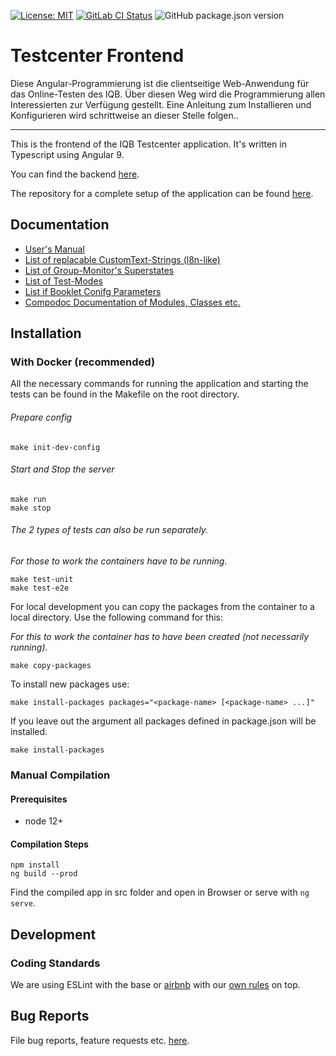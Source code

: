[![License: MIT](https://img.shields.io/badge/License-MIT-yellow.svg)](https://opensource.org/licenses/MIT)
[![GitLab CI Status](https://scm.cms.hu-berlin.de/iqb/testcenter-frontend/badges/master/pipeline.svg)](https://scm.cms.hu-berlin.de/iqb/testcenter-frontend)
![GitHub package.json version](https://img.shields.io/github/package-json/v/iqb-berlin/testcenter-frontend)

# Testcenter Frontend

Diese Angular-Programmierung ist die clientseitige Web-Anwendung für das Online-Testen des IQB. Über diesen Weg wird die Programmierung allen Interessierten zur Verfügung gestellt. Eine Anleitung zum Installieren und Konfigurieren wird schrittweise an dieser Stelle folgen..

***

This is the frontend of the IQB Testcenter application. It's written in Typescript using Angular 9.

You can find the backend [here](https://github.com/iqb-berlin/testcenter-backend).

The repository for a complete setup of the application can be found [here](https://github.com/iqb-berlin/testcenter-setup).

## Documentation

* [User's Manual](https://github.com/iqb-berlin/iqb-berlin.github.io/wiki/2-Testcenter)
* [List of replacable CustomText-Strings (l8n-like)](https://iqb-berlin.github.io/testcenter-frontend/custom-texts)
* [List of Group-Monitor's Superstates](https://iqb-berlin.github.io/testcenter-frontend/super-states)
* [List of Test-Modes](https://iqb-berlin.github.io/testcenter-frontend/test-mode)
* [List if Booklet Conifg Parameters](https://iqb-berlin.github.io/testcenter-frontend/booklet-config)
* [Compodoc Documentation of Modules, Classes etc.](https://iqb-berlin.github.io/testcenter-frontend/compodoc/)

## Installation

### With Docker (recommended)

All the necessary commands for running the application and starting the tests
can be found in the Makefile on the root directory.

###### Prepare config
```
make init-dev-config
```

###### Start and Stop the server
```
make run
make stop
```
###### The 2 types of tests can also be run separately.
*For those to work the containers have to be running.*
```
make test-unit
make test-e2e
```

For local development you can copy the packages from the container to a local directory. Use the following command for this:

*For this to work the container has to have been created (not necessarily running).*
```
make copy-packages
```

To install new packages use:
```
make install-packages packages="<package-name> [<package-name> ...]"
```
If you leave out the argument all packages defined in package.json will be installed.
```
make install-packages
```
### Manual Compilation
#### Prerequisites
* node 12+

#### Compilation Steps

```
npm install
ng build --prod
```

Find the compiled app in src folder and open in Browser or serve with `ng serve`.


## Development
### Coding Standards
We are using ESLint with the base or [airbnb](https://www.npmjs.com/package/eslint-config-airbnb) with our [own rules](https://www.npmjs.com/package/@iqb/eslint-config) on top.

## Bug Reports

File bug reports, feature requests etc. [here](https://github.com/iqb-berlin/testcenter-frontend/issues).


